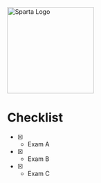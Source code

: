 <img src="https://boolerang.co.uk/wp-content/uploads/job-manager-uploads/company_logo/2018/04/SG-Logo-Black.png" alt="Sparta Logo" width="200"/>

# Checklist

- [x] - Exam A
- [x] - Exam B
- [x] - Exam C

